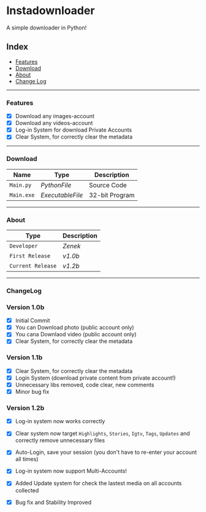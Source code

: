# Instadownloader
A simple downloader in Python!

## Index
- [Features](#features)
- [Download](#download)
- [About](#about)
- [Change Log](#servizi-esterni-utlizzati)

-----------
### Features
- [x] Download any images-account
- [x] Download any videos-account
- [x] Log-in System for download Private Accounts
- [x] Clear System, for correctly clear the metadata

-----------
### Download
Name | Type | Description
--- | --- | ---
`Main.py` | *PythonFile* | Source Code
`Main.exe` | *ExecutableFile* | 32-bit Program

-----------
### About
 Type | Description
--- | --- | 
`Developer` | *Zenek* 
`First Release` | *v1.0b* 
`Current Release` | *v1.2b* 

-----------
### ChangeLog

### Version 1.0b

- [x] Initial Commit
- [x] You can Download photo (public account only)
- [x] You cana Downlaod video (public account only)
- [x] Clear System, for correctly clear the metadata

### Version 1.1b

- [x] Clear System, for correctly clear the metadata
- [x] Login System (download private content from private account!)
- [x] Unnecessary libs removed, code clear, new comments
- [x] Minor bug fix

### Version 1.2b

- [x] Log-in system now works correctly
- [x] Clear system now target `Highlights`, `Stories`, `Igtv`, `Tags`, `Updates` and correctly remove unnecessary files
- [x] Auto-Login, save your session (you don't have to re-enter your account all times)
- [x] Log-in system now support Multi-Accounts!
- [x] Added Update system for check the lastest media on all accounts collected
- [x] Bug fix and Stability Improved


